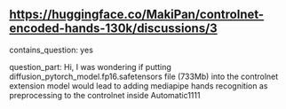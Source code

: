 ## https://huggingface.co/MakiPan/controlnet-encoded-hands-130k/discussions/3

contains_question: yes

question_part: Hi, I was wondering if putting diffusion_pytorch_model.fp16.safetensors file (733Mb) into the controlnet extension model would lead to adding mediapipe hands recognition as preprocessing to the controlnet inside Automatic1111